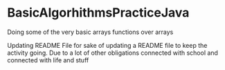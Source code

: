 # BasicAlgorhithmsPracticeJava

Doing some of the very basic arrays functions over arrays

Updating README File for sake of updating a README file to keep the activity going. Due to a lot of other obligations connected with school and connected with life and stuff
